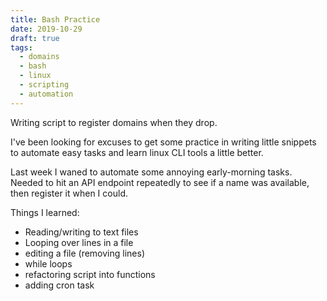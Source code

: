 ```yaml
---
title: Bash Practice
date: 2019-10-29
draft: true
tags:
  - domains
  - bash
  - linux
  - scripting
  - automation
---
```

Writing script to register domains when they drop.

I've been looking for excuses to get some practice in writing little snippets to automate easy tasks and learn linux CLI tools a little better.

Last week I waned to automate some annoying early-morning tasks. Needed to hit an API endpoint repeatedly to see if a name was available, then register it when I could.

Things I learned:
- Reading/writing to text files
- Looping over lines in a file
- editing a file (removing lines)
- while loops
- refactoring script into functions
- adding cron task

